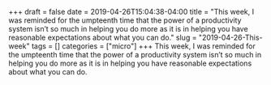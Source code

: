 +++
draft = false
date = 2019-04-26T15:04:38-04:00
title = "This week, I was reminded for the umpteenth time that the power of a productivity system isn’t so much in helping you do more as it is in helping you have reasonable expectations about what you can do."
slug = "2019-04-26-This-week"
tags = []
categories = ["micro"]
+++
This week, I was reminded for the umpteenth time that the power of a productivity system isn’t so much in helping you do more as it is in helping you have reasonable expectations about what you can do.
